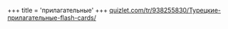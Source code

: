 +++
title = 'прилагательные'
+++
[quizlet.com/tr/938255830/Турецкие-прилагательные-flash-cards/](https://quizlet.com/tr/938255830/Турецкие-прилагательные-flash-cards)